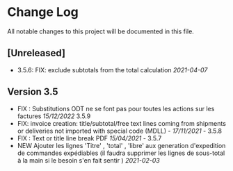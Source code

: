 # Change Log
All notable changes to this project will be documented in this file.

## [Unreleased]

- 3.5.6: FIX: exclude subtotals from the total calculation *2021-04-07*

## Version 3.5
- FIX : Substitutions ODT ne se font pas pour toutes les actions sur les factures *15/12/2022* 3.5.9
- FIX: invoice creation: title/subtotal/free text lines coming from shipments or deliveries not imported with special code (MDLL) - *17/11/2021* - 3.5.8
- FIX : Text or title line break PDF *15/04/2021* - 3.5.7
- NEW Ajouter les lignes 'Titre' , 'total' , 'libre' aux generation d'expedition de commandes expédiables (il faudra supprimer les lignes de sous-total à la main si le besoin s'en fait sentir ) *2021-02-03*

